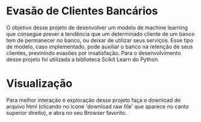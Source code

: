 # Evasão de Clientes Bancários

O objetivo desse projeto de desenvolver um modelo de machine learning que consegue prever a tendência que um determinado cliente de um banco tem de permanecer no banco, ou deixar de utilizar seus serviços. Esse tipo de modelo, caso implementado, pode auxiliar o banco na retenção de seus clientes, previnindo evasões por insatisfação.
Para o desenvolvimento desse projeto foi utilizada a biblioteca Scikit Learn do Python.

# Visualização

Para melhor interação e exploração desse projeto faça o download do arquivo html (clicando no icone 'download raw file' que aparece no canto superior direito), e abra no seu Browser favorito.
